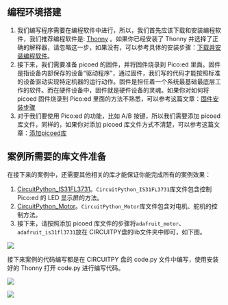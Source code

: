 ﻿---
sidebar_position: 3
sidebar_label: 编程环境准备
---

## 编程环境搭建
1. 我们编写程序需要在编程软件中进行，所以，我们首先应该下载和安装编程软件，我们推荐编程软件是: [Thonny](https://thonny.org/) 。如果你已经安装了 Thonny 并选择了正确的解释器，请忽略这一步，如果没有，可以参考具体的安装步骤：[下载并安装编程软件](https://www.yuque.com/elecfreaks-learn/picoed/ggnxx2)。
2. 接下来，我们需要准备 picoed 的固件，并将固件烧录到 Pico:ed 里面。固件是指设备内部保存的设备“驱动程序”，通过固件，我们写的代码才能按照标准的设备驱动实现特定机器的运行动作。固件是担任着一个系统最基础最底层工作的软件。而在硬件设备中，固件就是硬件设备的灵魂。如果你对如何将 picoed 固件烧录到  Pico:ed 里面的方法不熟悉，可以参考这篇文章：[固件安装步骤](https://www.yuque.com/elecfreaks-learn/picoed/pw6wvm)
3. 对于我们要使用 Pico:ed 的功能，比如 A/B 按键，所以我们需要添加 picoed 库文件，同样的，如果你对添加 picoed 库文件方式不清楚，可以参考这篇文章：[添加picoed库](https://www.yuque.com/elecfreaks-learn/picoed/wkzbth)

## 案例所需要的库文件准备
在接下来的案例中，还需要其他相关的库才能保证你能完成所有的案例效果：

1. [CircuitPython_IS31FL3731](https://github.com/adafruit/Adafruit_CircuitPython_IS31FL3731/archive/refs/heads/main.zip)。`CircuitPython_IS31FL3731`库文件包含控制 Pico:ed 的 LED 显示屏的方法。
2. [CircuitPython_Motor](https://github.com/adafruit/Adafruit_CircuitPython_Motor/archive/refs/heads/main.zip)。`CircuitPython_Motor`库文件包含对电机、舵机的控制方法。
3. 接下来，请按照添加 picoed 库文件的步骤将`adafruit_motor`、`adafruit_is31fl3731`放在 CIRCUITPY盘的lib文件夹中即可，如下图。

![](https://wiki-media-ef.oss-cn-hongkong.aliyuncs.com/docs/pico/picoed/circuit-design/picoed-starter-kit/images/pico-ed-starter-kit-lib-01.png)

接下来案例的代码编写都是在 CIRCUITPY 盘的 code.py 文件中编写，使用安装好的 Thonny 打开 code.py 进行编写代码。

![](https://wiki-media-ef.oss-cn-hongkong.aliyuncs.com/docs/pico/picoed/circuit-design/picoed-starter-kit/images/pico-ed-starter-kit-lib-02.png)

![](https://wiki-media-ef.oss-cn-hongkong.aliyuncs.com/docs/pico/picoed/circuit-design/picoed-starter-kit/images/pico-ed-starter-kit-lib-03.png)
